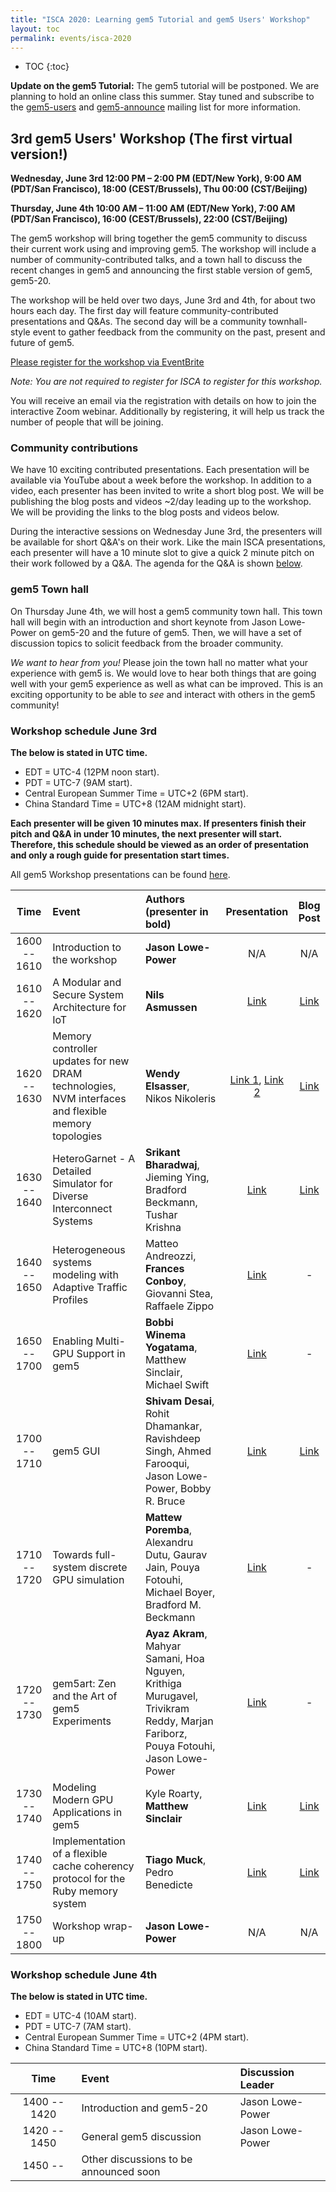 ```yaml
---
title: "ISCA 2020: Learning gem5 Tutorial and gem5 Users' Workshop"
layout: toc
permalink: events/isca-2020
---
```

* TOC
{:toc}

**Update on the gem5 Tutorial:** The gem5 tutorial will be postponed.
We are planning to hold an online class this summer.
Stay tuned and subscribe to the [gem5-users](https://lists.gem5.org/postorius/lists/gem5-users.gem5.org/) and [gem5-announce](https://lists.gem5.org/postorius/lists/gem5-announce.gem5.org/) mailing list for more information.

## 3rd gem5 Users' Workshop (The first virtual version!)

**Wednesday, June 3rd 12:00 PM – 2:00 PM (EDT/New York), 9:00 AM (PDT/San Francisco), 18:00 (CEST/Brussels), Thu 00:00 (CST/Beijing)**

**Thursday, June 4th 10:00 AM – 11:00 AM (EDT/New York), 7:00 AM (PDT/San Francisco), 16:00 (CEST/Brussels), 22:00 (CST/Beijing)**

The gem5 workshop will bring together the gem5 community to discuss their current work using and improving gem5.
The workshop will include a number of community-contributed talks, and a town hall to discuss the recent changes in gem5 and announcing the first stable version of gem5, gem5-20.

The workshop will be held over two days, June 3rd and 4th, for about two hours each day.
The first day will feature community-contributed presentations and Q&As.
The second day will be a community townhall-style event to gather feedback from the community on the past, present and future of gem5.

[Please register for the workshop via EventBrite](https://www.eventbrite.com/e/gem5-workshop-with-isca-2020-tickets-105893911540)

*Note: You are not required to register for ISCA to register for this workshop.*

You will receive an email via the registration with details on how to join the interactive Zoom webinar.
Additionally by registering, it will help us track the number of people that will be joining.

### Community contributions

We have 10 exciting contributed presentations.
Each presentation will be available via YouTube about a week before the workshop.
In addition to a video, each presenter has been invited to write a short blog post.
We will be publishing the blog posts and videos ~2/day leading up to the workshop.
We will be providing the links to the blog posts and videos below.

During the interactive sessions on Wednesday June 3rd, the presenters will be available for short Q&A's on their work.
Like the main ISCA presentations, each presenter will have a 10 minute slot to give a quick 2 minute pitch on their work followed by a Q&A.
The agenda for the Q&A is shown [below](#draft-agenda-for-workshop).

### gem5 Town hall

On Thursday June 4th, we will host a gem5 community town hall.
This town hall will begin with an introduction and short keynote from Jason Lowe-Power on gem5-20 and the future of gem5.
Then, we will have a set of discussion topics to solicit feedback from the broader community.

*We want to hear from you!*
Please join the town hall no matter what your experience with gem5 is.
We would love to hear both things that are going well with your gem5 experience as well as what can be improved.
This is an exciting opportunity to be able to *see* and interact with others in the gem5 community!

### Workshop schedule **June 3rd**

**The below is stated in UTC time.**
* EDT = UTC-4 (12PM noon start).
* PDT = UTC-7 (9AM start).
* Central European Summer Time = UTC+2 (6PM start).
* China Standard Time = UTC+8 (12AM midnight start).

**Each presenter will be given 10 minutes max. If presenters finish their
pitch and Q&A in under 10 minutes, the next presenter will start. Therefore,
this schedule should be viewed as an order of presentation and only a rough
guide for presentation start times.**

All gem5 Workshop presentations can be found [here](
https://www.youtube.com/playlist?list=PL_hVbFs_loVQ8FDTRCmRvmkPFzf6swgZh).

| Time        | Event                        | Authors (presenter in bold)| Presentation | Blog Post |
|:-----------:|:-----------------------------|:---------------------------|:------------:|:---------:|
|1600 -- 1610 | Introduction to the workshop | **Jason Lowe-Power**| N/A | N/A |
|1610 -- 1620 | A Modular and Secure System Architecture for IoT | **Nils Asmussen**|[Link](https://youtu.be/2jPiXOhboko)|[Link](/2020/05/29/modular-and-secure.html)|
|1620 -- 1630 | Memory controller updates for new DRAM technologies, NVM interfaces and flexible memory topologies | **Wendy Elsasser**, Nikos Nikoleris|[Link 1](https://youtu.be/ttJ9_I_Avyc), [Link 2](https://youtu.be/t2PRoZPwwpk)|[Link](/2020/05/27/memory-controller.html)|
|1630 -- 1640 | HeteroGarnet - A Detailed Simulator for Diverse Interconnect Systems | **Srikant Bharadwaj**, Jieming Ying, Bradford Beckmann, Tushar Krishna|[Link](https://youtu.be/AH9r44r2lHA)|[Link](/2020/05/27/heterogarnet.html)|
|1640 -- 1650 | Heterogeneous systems modeling with Adaptive Traffic Profiles | Matteo Andreozzi, **Frances Conboy**, Giovanni Stea, Raffaele Zippo|[Link](https://youtu.be/UhWAozvZ9mU)|-|
|1650 -- 1700 | Enabling Multi-GPU Support in gem5 | **Bobbi Winema Yogatama**, Matthew Sinclair, Michael Swift|[Link](https://youtu.be/TSULdaGw0V8)|-|
|1700 -- 1710 | gem5 GUI | **Shivam Desai**, Rohit Dhamankar, Ravishdeep Singh, Ahmed Farooqui, Jason Lowe-Power, Bobby R. Bruce|[Link](https://youtu.be/ab0ZUSTkYEk)|[Link](/2020/05/29/gem5-gui.html)|
|1710 -- 1720 | Towards full-system discrete GPU simulation | **Mattew Poremba**, Alexandru Dutu, Gaurav Jain, Pouya Fotouhi, Michael Boyer, Bradford M. Beckmann|[Link](https://youtu.be/o1gF2LXNQFQ)|-|
|1720 -- 1730 | gem5art: Zen and the Art of gem5 Experiments | **Ayaz Akram**, Mahyar Samani, Hoa Nguyen, Krithiga Murugavel, Trivikram Reddy, Marjan Fariborz, Pouya Fotouhi, Jason Lowe-Power|[Link](https://youtu.be/x2GQa26xwzs)|-|
|1730 -- 1740 | Modeling Modern GPU Applications in gem5 | Kyle Roarty, **Matthew Sinclair** |[Link](https://youtu.be/HhLiMrjqCvA)|[Link](/2020/05/27/modern-gpu-applications.html)|
|1740 -- 1750 | Implementation of a flexible cache coherency protocol for the Ruby memory system | **Tiago Muck**, Pedro Benedicte|[Link](https://youtu.be/OOEqCZekJbA)|[Link](/2020/05/29/flexible-cache.html)|
|1750 -- 1800 | Workshop wrap-up | **Jason Lowe-Power** | N/A | N/A |

### Workshop schedule **June 4th**

**The below is stated in UTC time.**
* EDT = UTC-4 (10AM start).
* PDT = UTC-7 (7AM start).
* Central European Summer Time = UTC+2 (4PM start).
* China Standard Time = UTC+8 (10PM start).

| Time        | Event                        | Discussion Leader |
|:-----------:|:-----------------------------|:------------------|
|1400 -- 1420 | Introduction and gem5-20     | Jason Lowe-Power  |
|1420 -- 1450 | General gem5 discussion      | Jason Lowe-Power  |
|1450 --      | Other discussions to be announced soon |  |

